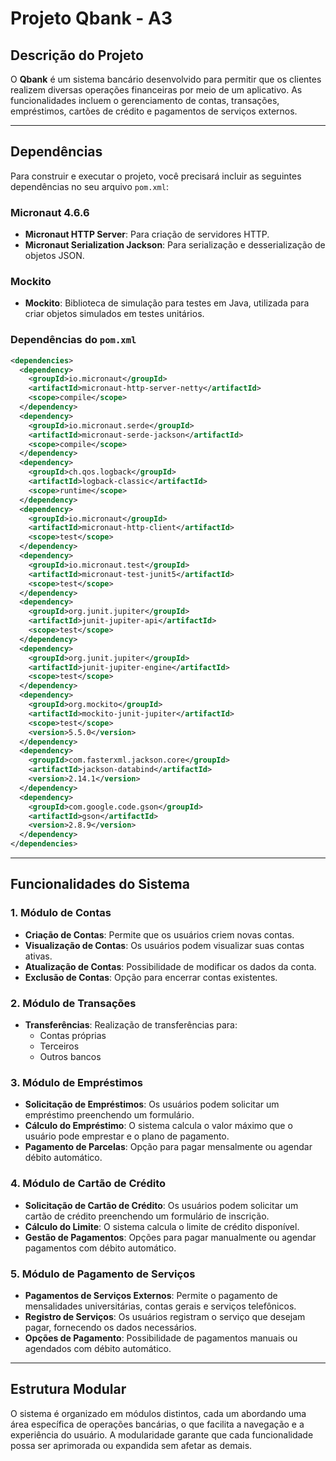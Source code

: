 # Projeto Qbank - A3

## Descrição do Projeto
O **Qbank** é um sistema bancário desenvolvido para permitir que os clientes realizem diversas operações financeiras por meio de um aplicativo. As funcionalidades incluem o gerenciamento de contas, transações, empréstimos, cartões de crédito e pagamentos de serviços externos.

---

## Dependências

Para construir e executar o projeto, você precisará incluir as seguintes dependências no seu arquivo `pom.xml`:

### Micronaut 4.6.6
- **Micronaut HTTP Server**: Para criação de servidores HTTP.
- **Micronaut Serialization Jackson**: Para serialização e desserialização de objetos JSON.

### Mockito
- **Mockito**: Biblioteca de simulação para testes em Java, utilizada para criar objetos simulados em testes unitários.

### Dependências do `pom.xml`
```xml
<dependencies>
  <dependency>
    <groupId>io.micronaut</groupId>
    <artifactId>micronaut-http-server-netty</artifactId>
    <scope>compile</scope>
  </dependency>
  <dependency>
    <groupId>io.micronaut.serde</groupId>
    <artifactId>micronaut-serde-jackson</artifactId>
    <scope>compile</scope>
  </dependency>
  <dependency>
    <groupId>ch.qos.logback</groupId>
    <artifactId>logback-classic</artifactId>
    <scope>runtime</scope>
  </dependency>
  <dependency>
    <groupId>io.micronaut</groupId>
    <artifactId>micronaut-http-client</artifactId>
    <scope>test</scope>
  </dependency>
  <dependency>
    <groupId>io.micronaut.test</groupId>
    <artifactId>micronaut-test-junit5</artifactId>
    <scope>test</scope>
  </dependency>
  <dependency>
    <groupId>org.junit.jupiter</groupId>
    <artifactId>junit-jupiter-api</artifactId>
    <scope>test</scope>
  </dependency>
  <dependency>
    <groupId>org.junit.jupiter</groupId>
    <artifactId>junit-jupiter-engine</artifactId>
    <scope>test</scope>
  </dependency>
  <dependency>
    <groupId>org.mockito</groupId>
    <artifactId>mockito-junit-jupiter</artifactId>
    <scope>test</scope>
    <version>5.5.0</version>
  </dependency>
  <dependency>
    <groupId>com.fasterxml.jackson.core</groupId>
    <artifactId>jackson-databind</artifactId>
    <version>2.14.1</version>
  </dependency>
  <dependency>
    <groupId>com.google.code.gson</groupId>
    <artifactId>gson</artifactId>
    <version>2.8.9</version>
  </dependency>
</dependencies>
```

---

## Funcionalidades do Sistema

### 1. Módulo de Contas
- **Criação de Contas**: Permite que os usuários criem novas contas.
- **Visualização de Contas**: Os usuários podem visualizar suas contas ativas.
- **Atualização de Contas**: Possibilidade de modificar os dados da conta.
- **Exclusão de Contas**: Opção para encerrar contas existentes.

### 2. Módulo de Transações
- **Transferências**: Realização de transferências para:
    - Contas próprias
    - Terceiros
    - Outros bancos

### 3. Módulo de Empréstimos
- **Solicitação de Empréstimos**: Os usuários podem solicitar um empréstimo preenchendo um formulário.
- **Cálculo do Empréstimo**: O sistema calcula o valor máximo que o usuário pode emprestar e o plano de pagamento.
- **Pagamento de Parcelas**: Opção para pagar mensalmente ou agendar débito automático.

### 4. Módulo de Cartão de Crédito
- **Solicitação de Cartão de Crédito**: Os usuários podem solicitar um cartão de crédito preenchendo um formulário de inscrição.
- **Cálculo do Limite**: O sistema calcula o limite de crédito disponível.
- **Gestão de Pagamentos**: Opções para pagar manualmente ou agendar pagamentos com débito automático.

### 5. Módulo de Pagamento de Serviços
- **Pagamentos de Serviços Externos**: Permite o pagamento de mensalidades universitárias, contas gerais e serviços telefônicos.
- **Registro de Serviços**: Os usuários registram o serviço que desejam pagar, fornecendo os dados necessários.
- **Opções de Pagamento**: Possibilidade de pagamentos manuais ou agendados com débito automático.

---

## Estrutura Modular

O sistema é organizado em módulos distintos, cada um abordando uma área específica de operações bancárias, o que facilita a navegação e a experiência do usuário. A modularidade garante que cada funcionalidade possa ser aprimorada ou expandida sem afetar as demais.
